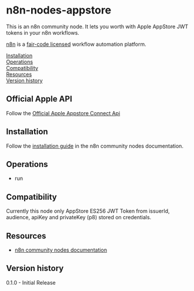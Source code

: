 # n8n-nodes-appstore

This is an n8n community node. It lets you worth with Apple AppStore JWT tokens in your n8n workflows.

[n8n](https://n8n.io/) is a [fair-code licensed](https://docs.n8n.io/reference/license/) workflow automation platform.

[Installation](#installation)  
[Operations](#operations)  
[Compatibility](#compatibility)  
[Resources](#resources)  
[Version history](#version-history)

## Official Apple API 
Follow the [Official Apple Appstore Connect Api](https://developer.apple.com/documentation/appstoreconnectapi)

## Installation

Follow the [installation guide](https://docs.n8n.io/integrations/community-nodes/installation/) in the n8n community nodes documentation.

## Operations

- run

## Compatibility

Currently this node only AppStore ES256 JWT Token from issuerId, audience, apiKey and privateKey (p8) stored on credentials. 

## Resources

* [n8n community nodes documentation](https://docs.n8n.io/integrations/community-nodes/)

## Version history
0.1.0 - Initial Release

